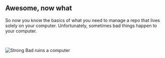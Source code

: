 ##  Awesome, now what

So now you know the basics of what you need to manage a repo that lives solely on your computer. Unfortunately, sometimes bad things happen to your computer.

<br>

![Strong Bad ruins a computer](images/strongBadRuinsComputer.jpg)
